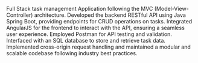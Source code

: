 Full Stack task management Application following the MVC (Model-View-Controller)
architecture. Developed the backend RESTful API using Java Spring Boot, providing endpoints for CRUD
operations on tasks. Integrated AngularJS for the frontend to interact with the API, ensuring a seamless user
experience. Employed Postman for API testing and validation. Interfaced with an SQL database to store and
retrieve task data. Implemented cross-origin request handling and maintained a modular and scalable codebase
following industry best practices.
